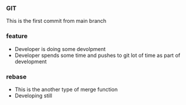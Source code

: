 ### GIT
This is the first commit from main branch

### feature
* Developer is doing some devolpment
* Developer spends some time and pushes to git lot of time as part of development

### rebase
* This is the another type of merge function
* Developing still
